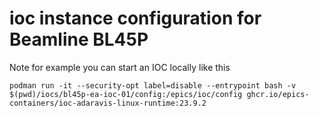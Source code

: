 ioc instance configuration for Beamline BL45P
=============================================

Note for example you can start an IOC locally like this

```
podman run -it --security-opt label=disable --entrypoint bash -v $(pwd)/iocs/bl45p-ea-ioc-01/config:/epics/ioc/config ghcr.io/epics-containers/ioc-adaravis-linux-runtime:23.9.2
```
